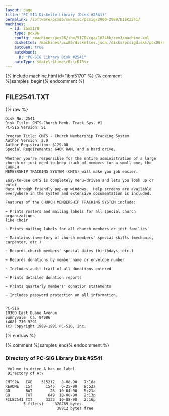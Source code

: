 ```yaml
---
layout: page
title: "PC-SIG Diskette Library (Disk #2541)"
permalink: /software/pcx86/sw/misc/pcsig/2000-2999/DISK2541/
machines:
  - id: ibm5170
    type: pcx86
    config: /machines/pcx86/ibm/5170/cga/1024kb/rev3/machine.xml
    diskettes: /machines/pcx86/diskettes.json,/disks/pcsigdisks/pcx86/diskettes.json
    autoGen: true
    autoMount:
      B: "PC-SIG Library Disk #2541"
    autoType: $date\r$time\rB:\rDIR\r
---
```


{% include machine.html id="ibm5170" %}
{% comment %}samples_begin{% endcomment %}

## FILE2541.TXT

{% raw %}
```
Disk No: 2541                                                           
Disk Title: CMTS-Church Memb. Track Sys. #1                             
PC-SIG Version: S1                                                      
                                                                        
Program Title: CMTS - Church Membership Tracking System                 
Author Version: 2.0                                                     
Author Registration: $129.00                                            
Special Requirements: 640K RAM, and a hard drive.                       
                                                                        
Whether you're responsible for the entire administration of a large     
church or just need to keep track of members for a small one, the CHURCH
MEMBERSHIP TRACKING SYSTEM (CMTS) will make you job easier.             
                                                                        
Easy-to-use CMTS is completely menu-driven and lets you look up or enter
data through friendly pop-up windows.  Help screens are available       
everywhere in the system and extensive documentation is included.       
                                                                        
Features of the CHURCH MEMBERSHIP TRACKING SYSTEM include:              
                                                                        
~ Prints rosters and mailing labels for all special church organizations
like choir                                                              
                                                                        
~ Prints mailing labels for all church members or just families         
                                                                        
~ Maintains inventory of church members' special skills (mechanic,      
carpenter, etc.)                                                        
                                                                        
~ Records church members' special dates (birthdays, etc.)               
                                                                        
~ Records donations by member name or envelope number                   
                                                                        
~ Includes audit trail of all donations entered                         
                                                                        
~ Prints detailed donation reports                                      
                                                                        
~ Prints quarterly members' donation statements                         
                                                                        
~ Includes password protection on all information.                      
                                                                        
                                                                        
PC-SIG                                                                  
1030D East Duane Avenue                                                 
Sunnyvale  Ca. 94086                                                    
(408) 730-9291                                                          
(c) Copyright 1989-1991 PC-SIG, Inc.                                         
```
{% endraw %}

{% comment %}samples_end{% endcomment %}

### Directory of PC-SIG Library Disk #2541

     Volume in drive A has no label
     Directory of A:\

    CMTS2A   EXE    315212   8-08-90   7:18a
    README   1ST      1545   6-25-90   9:52a
    GO       BAT        28  10-04-90   5:21a
    GO       TXT       649  10-08-90   2:13p
    FILE2541 TXT      3335  10-08-90   2:16p
            5 file(s)     320769 bytes
                           38912 bytes free
